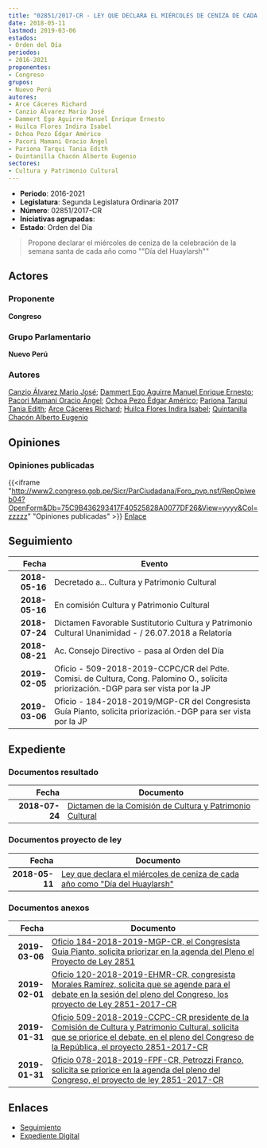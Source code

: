 ```yaml
---
title: "02851/2017-CR - LEY QUE DECLARA EL MIÉRCOLES DE CENIZA DE CADA AÑO COMO 'DÍA DEL HUAYLARSH'"
date: 2018-05-11
lastmod: 2019-03-06
estados:
- Orden del Día
periodos:
- 2016-2021
proponentes:
- Congreso
grupos:
- Nuevo Perú
autores:
- Arce Cáceres Richard
- Canzio Álvarez Mario José
- Dammert Ego Aguirre Manuel Enrique Ernesto
- Huilca Flores Indira Isabel
- Ochoa Pezo Édgar Américo
- Pacori Mamani Oracio Ángel
- Pariona Tarqui Tania Edith
- Quintanilla Chacón Alberto Eugenio
sectores:
- Cultura y Patrimonio Cultural
---
```

- **Periodo**: 2016-2021
- **Legislatura**: Segunda Legislatura Ordinaria 2017
- **Número**: 02851/2017-CR
- **Iniciativas agrupadas**: 
- **Estado**: Orden del Día

> Propone declarar el miércoles de ceniza de la celebración de la semana santa de cada año como ""Día del Huaylarsh""


## Actores

### Proponente

**Congreso**

### Grupo Parlamentario

**Nuevo Perú**

### Autores

[Canzio Álvarez Mario José](mailto:mailto:mcanzio@congreso.gob.pe); [Dammert Ego Aguirre Manuel Enrique Ernesto](mailto:mailto:mdammert@congreso.gob.pe); [Pacori Mamani Oracio Ángel](mailto:mailto:opacori@congreso.gob.pe); [Ochoa Pezo Édgar Américo](mailto:mailto:eochoa@congreso.gob.pe); [Pariona Tarqui Tania Edith](mailto:mailto:tpariona@congreso.gob.pe); [Arce Cáceres Richard](mailto:mailto:rarce@congreso.gob.pe); [Huilca Flores Indira Isabel](mailto:mailto:ihuilca@congreso.gob.pe); [Quintanilla Chacón Alberto Eugenio](mailto:mailto:aquintanilla@congreso.gob.pe)

## Opiniones

### Opiniones publicadas

{{<iframe "http://www2.congreso.gob.pe/Sicr/ParCiudadana/Foro_pvp.nsf/RepOpiweb04?OpenForm&Db=75C9B436293417F40525828A0077DF26&View=yyyy&Col=zzzzz" "Opiniones publicadas" >}}
[Enlace](http://www2.congreso.gob.pe/Sicr/ParCiudadana/Foro_pvp.nsf/RepOpiweb04?OpenForm&Db=75C9B436293417F40525828A0077DF26&View=yyyy&Col=zzzzz)


## Seguimiento

| Fecha | Evento |
|------:|--------|
| **2018-05-16** | Decretado a... Cultura y Patrimonio Cultural |
| **2018-05-16** | En comisión Cultura y Patrimonio Cultural |
| **2018-07-24** | Dictamen Favorable Sustitutorio Cultura y Patrimonio Cultural Unanimidad - / 26.07.2018 a Relatoría |
| **2018-08-21** | Ac. Consejo Directivo - pasa al Orden del Día |
| **2019-02-05** | Oficio - 509-2018-2019-CCPC/CR del Pdte. Comisi. de Cultura, Cong. Palomino O., solicita priorización.-DGP para ser vista por la JP |
| **2019-03-06** | Oficio - 184-2018-2019/MGP-CR del Congresista Guía Pianto, solicita priorización.-DGP para ser vista por la JP |

## Expediente

### Documentos resultado

| Fecha | Documento |
|------:|-----------|
| **2018-07-24** | [Dictamen de la Comisión de Cultura y Patrimonio Cultural](http://www.leyes.congreso.gob.pe/Documentos/2016_2021/Dictamenes/Proyectos_de_Ley/02851DC05MAY20180724.PDF) |

### Documentos proyecto de ley

| Fecha | Documento |
|------:|-----------|
| **2018-05-11** | [Ley que declara el miércoles de ceniza de cada año como "Día del Huaylarsh"](http://www.leyes.congreso.gob.pe/Documentos/2016_2021/Proyectos_de_Ley_y_de_Resoluciones_Legislativas/PL0285120180511.pdf) |

### Documentos anexos

| Fecha | Documento |
|------:|-----------|
| **2019-03-06** | [Oficio 184-2018-2019-MGP-CR, el Congresista Guia Pianto, solicita priorizar en la agenda del Pleno el Proyecto de Ley 2851](http://www.leyes.congreso.gob.pe/Documentos/2016_2021/Oficios/Congresistas/OFICIO-184-2018-2019-MGP-CR.pdf) |
| **2019-02-01** | [Oficio 120-2018-2019-EHMR-CR, congresista Morales Ramírez, solicita que se agende para el debate en la sesión del pleno del Congreso, los proyecto de Ley 2851-2017-CR](http://www.leyes.congreso.gob.pe/Documentos/2016_2021/Oficios/Congresistas/OFICIO-120-2018-2019-EHMR-CR.pdf) |
| **2019-01-31** | [Oficio 509-2018-2019-CCPC-CR presidente de la Comisión de Cultura y Patrimonio Cultural, solicita que se priorice el debate, en el pleno del Congreso de la República, el proyecto 2851-2017-CR](http://www.leyes.congreso.gob.pe/Documentos/2016_2021/Oficios/Comisiones_Ordinarias/OFICIO-509-2018-2019-CCPC-CR.pdf) |
| **2019-01-31** | [Oficio 078-2018-2019-FPF-CR, Petrozzi Franco, solicita se priorice en la agenda del pleno del Congreso, el proyecto de ley 2851-2017-CR](http://www.leyes.congreso.gob.pe/Documentos/2016_2021/Oficios/Congresistas/OFICIO-078-2018-2019-FPF-CR.pdf) |

## Enlaces

- [Seguimiento](http://www2.congreso.gob.pe/Sicr/TraDocEstProc/CLProLey2016.nsf/f7fff46988ca05b1052578e100829cc7/034c96257071ba9a0525828a007a5cbf?OpenDocument)
- [Expediente Digital](http://www2.congreso.gob.pe/Sicr/TraDocEstProc/Expvirt_2011.nsf/visbusqptramdoc1621/02851?opendocument)

